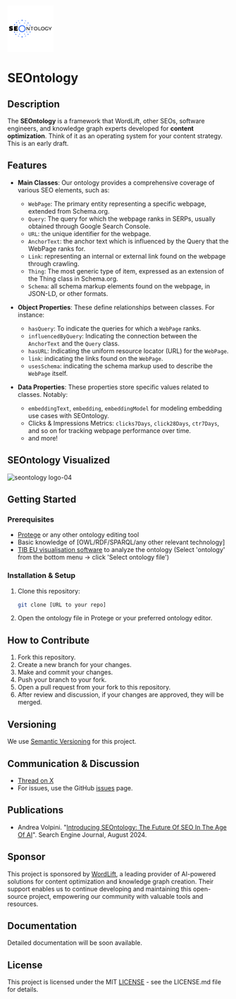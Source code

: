 ![seontology logo-04](.assets/seontology_logo.png)


# SEOntology

## Description

The **SEOntology** is a framework that WordLift, other SEOs, software engineers, and knowledge graph experts developed for **content optimization**. Think of it as an operating system for your content strategy. This is an early draft.

## Features

- **Main Classes**: Our ontology provides a comprehensive coverage of various SEO elements, such as:
  - `WebPage`: The primary entity representing a specific webpage, extended from Schema.org.
  - `Query`: The query for which the webpage ranks in SERPs, usually obtained through Google Search Console.
  - `URL`: the unique identifier for the webpage.
  - `AnchorText`: the anchor text which is influenced by the Query that the WebPage ranks for.
  - `Link`: representing an internal or external link found on the webpage through crawling.
  - `Thing`: The most generic type of item, expressed as an extension of the Thing class in Schema.org.
  - `Schema`: all schema markup elements found on the webpage, in JSON-LD, or other formats.


- **Object Properties**: These define relationships between classes. For instance:
  - `hasQuery`: To indicate the queries for which a `WebPage` ranks.
  - `influencedByQuery`: Indicating the connection between the `AnchorText` and the `Query` class.
  - `hasURL`: Indicating the uniform resource locator (URL) for the `WebPage`.
  - `link`: indicating the links found on the `WebPage`.
  - `usesSchema`: indicating the schema markup used to describe the `WebPage` itself. 

- **Data Properties**: These properties store specific values related to classes. Notably:
  - `embeddingText`, `embedding`, `embeddingModel` for modeling embedding use cases with SEOntology.
  - Clicks & Impressions Metrics: `clicks7Days`, `click28Days`, `ctr7Days`, and so on for tracking webpage performance over time.
  - and more!
 
## SEOntology Visualized
![seontology logo-04](.assets/FINAL_SEONTOLOGY_WORDLIFT.png)

## Getting Started

### Prerequisites

- [Protege](https://protege.stanford.edu/) or any other ontology editing tool
- Basic knowledge of [OWL/RDF/SPARQL/any other relevant technology]
- [TIB EU visualisation software](https://service.tib.eu/webvowl/) to analyze the ontology (Select 'ontology' from the bottom menu -> click 'Select ontology file')
  
### Installation & Setup

1. Clone this repository:
   ```bash
   git clone [URL to your repo]
   ```
2. Open the ontology file in Protege or your preferred ontology editor.

## How to Contribute

1. Fork this repository.
2. Create a new branch for your changes.
3. Make and commit your changes.
4. Push your branch to your fork.
5. Open a pull request from your fork to this repository.
6. After review and discussion, if your changes are approved, they will be merged.

## Versioning

We use [Semantic Versioning](http://semver.org/) for this project.

## Communication & Discussion

- [Thread on X](https://x.com/cyberandy/status/1715853285838430358?s=20)
- For issues, use the GitHub [issues](link_to_issues_page) page.

## Publications

* Andrea Volpini. "[Introducing SEOntology: The Future Of SEO In The Age Of AI](https://www.searchenginejournal.com/introducing-seontology-the-future-of-seo-in-the-age-of-ai/524773/)". Search Engine Journal, August 2024.

## Sponsor

This project is sponsored by [WordLift](https://www.wordlift.io/), a leading provider of AI-powered solutions for content optimization and knowledge graph creation. Their support enables us to continue developing and maintaining this open-source project, empowering our community with valuable tools and resources.

## Documentation

Detailed documentation will be soon available.

## License
This project is licensed under the MIT [LICENSE](LICENSE.md) - see the LICENSE.md file for details.
